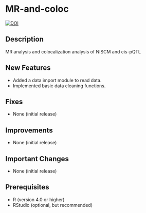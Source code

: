 # MR-and-coloc

[![DOI](https://zenodo.org/badge/834196955.svg)](https://zenodo.org/doi/10.5281/zenodo.12977417)

## Description
MR analysis and colocalization analysis of NISCM and cis-pQTL

## New Features
- Added a data import module to read data.
- Implemented basic data cleaning functions.

## Fixes
- None (initial release)

## Improvements
- None (initial release)

## Important Changes
- None (initial release)

## Prerequisites
- R (version 4.0 or higher)
- RStudio (optional, but recommended)
